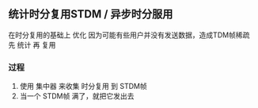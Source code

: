 ##  统计时分复用STDM / 异步时分服用 
在时分复用的基础上 优化
因为可能有些用户并没有发送数据，造成TDM帧稀疏
先 统计 再 复用

###   过程
1. 使用 集中器 来收集 时分复用 到 STDM帧
2. 当一个 STDM帧 满了，就把它发出去 

